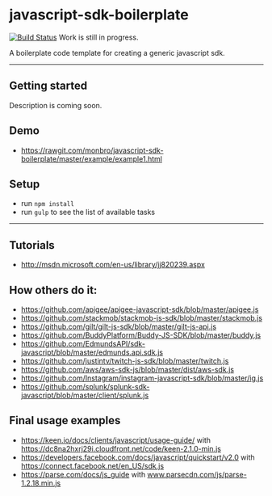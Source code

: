 javascript-sdk-boilerplate
===========================

[![Build Status](https://travis-ci.org/monbro/javascript-sdk-boilerplate.svg?branch=master)](https://travis-ci.org/monbro/javascript-sdk-boilerplate) Work is still in progress.

A boilerplate code template for creating a generic javascript sdk.

-------------------------

## Getting started

Description is coming soon.

## Demo

* https://rawgit.com/monbro/javascript-sdk-boilerplate/master/example/example1.html

## Setup

* run ```npm install```
* run ```gulp``` to see the list of available tasks

-------------------------

## Tutorials

* http://msdn.microsoft.com/en-us/library/jj820239.aspx

## How others do it:

* https://github.com/apigee/apigee-javascript-sdk/blob/master/apigee.js
* https://github.com/stackmob/stackmob-js-sdk/blob/master/stackmob.js
* https://github.com/gilt/gilt-js-sdk/blob/master/gilt-js-api.js
* https://github.com/BuddyPlatform/Buddy-JS-SDK/blob/master/buddy.js
* https://github.com/EdmundsAPI/sdk-javascript/blob/master/edmunds.api.sdk.js
* https://github.com/justintv/twitch-js-sdk/blob/master/twitch.js
* https://github.com/aws/aws-sdk-js/blob/master/dist/aws-sdk.js
* https://github.com/Instagram/instagram-javascript-sdk/blob/master/ig.js
* https://github.com/splunk/splunk-sdk-javascript/blob/master/client/splunk.js

## Final usage examples

* https://keen.io/docs/clients/javascript/usage-guide/ with https://dc8na2hxrj29i.cloudfront.net/code/keen-2.1.0-min.js
* https://developers.facebook.com/docs/javascript/quickstart/v2.0 with https://connect.facebook.net/en_US/sdk.js
* https://parse.com/docs/js_guide with www.parsecdn.com/js/parse-1.2.18.min.js
